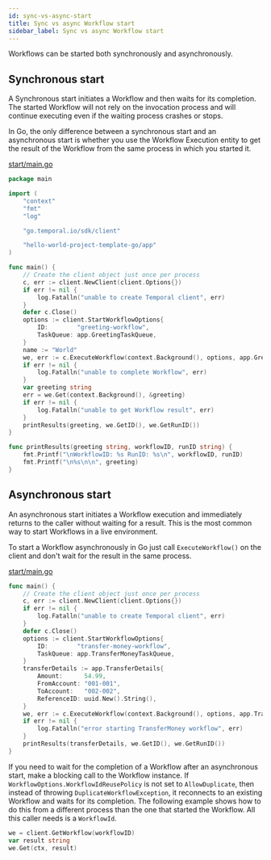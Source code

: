 ```yaml
---
id: sync-vs-async-start
title: Sync vs async Workflow start
sidebar_label: Sync vs async Workflow start
---
```


Workflows can be started both synchronously and asynchronously.

## Synchronous start

A Synchronous start initiates a Workflow and then waits for its completion. The started Workflow will not rely on the invocation process and will continue executing even if the waiting process crashes or stops.

In Go, the only difference between a synchronous start and an asynchronous start is whether you use the Workflow Execution entity to get the result of the Workflow from the same process in which you started it.

<!--SNIPSTART hello-world-project-template-go-start-workflow-->
[start/main.go](https://github.com/temporalio/hello-world-project-template-go/blob/master/start/main.go)
```go
package main

import (
	"context"
	"fmt"
	"log"

	"go.temporal.io/sdk/client"

	"hello-world-project-template-go/app"
)

func main() {
	// Create the client object just once per process
	c, err := client.NewClient(client.Options{})
	if err != nil {
		log.Fatalln("unable to create Temporal client", err)
	}
	defer c.Close()
	options := client.StartWorkflowOptions{
		ID:        "greeting-workflow",
		TaskQueue: app.GreetingTaskQueue,
	}
	name := "World"
	we, err := c.ExecuteWorkflow(context.Background(), options, app.GreetingWorkflow, name)
	if err != nil {
		log.Fatalln("unable to complete Workflow", err)
	}
	var greeting string
	err = we.Get(context.Background(), &greeting)
	if err != nil {
		log.Fatalln("unable to get Workflow result", err)
	}
	printResults(greeting, we.GetID(), we.GetRunID())
}

func printResults(greeting string, workflowID, runID string) {
	fmt.Printf("\nWorkflowID: %s RunID: %s\n", workflowID, runID)
	fmt.Printf("\n%s\n\n", greeting)
}
```
<!--SNIPEND-->

## Asynchronous start

An asynchronous start initiates a Workflow execution and immediately returns to the caller without waiting for a result. This is the most common way to start Workflows in a live environment.

To start a Workflow asynchronously in Go just call `ExecuteWorkflow()` on the client and don't wait for the result in the same process.

<!--SNIPSTART money-transfer-project-template-go-start-workflow-->
[start/main.go](https://github.com/temporalio/money-transfer-project-template-go/blob/master/start/main.go)
```go
func main() {
	// Create the client object just once per process
	c, err := client.NewClient(client.Options{})
	if err != nil {
		log.Fatalln("unable to create Temporal client", err)
	}
	defer c.Close()
	options := client.StartWorkflowOptions{
		ID:        "transfer-money-workflow",
		TaskQueue: app.TransferMoneyTaskQueue,
	}
	transferDetails := app.TransferDetails{
		Amount:      54.99,
		FromAccount: "001-001",
		ToAccount:   "002-002",
		ReferenceID: uuid.New().String(),
	}
	we, err := c.ExecuteWorkflow(context.Background(), options, app.TransferMoney, transferDetails)
	if err != nil {
		log.Fatalln("error starting TransferMoney workflow", err)
	}
	printResults(transferDetails, we.GetID(), we.GetRunID())
}
```
<!--SNIPEND-->

If you need to wait for the completion of a Workflow after an asynchronous start, make a blocking call to the Workflow instance. If `WorkflowOptions.WorkflowIdReusePolicy` is not set to `AllowDuplicate`, then instead of throwing `DuplicateWorkflowException`, it reconnects to an existing Workflow and waits for its completion. The following example shows how to do this from a different process than the one that started the Workflow. All this caller needs is a `WorkflowId`.

```go
we = client.GetWorkflow(workflowID)
var result string
we.Get(ctx, result)
```

